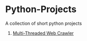 # Python-Projects

A collection of short python projects

1. [Multi-Threaded Web Crawler](https://github.com/brinsga/Python-Projects/tree/master/WebCrawler)
